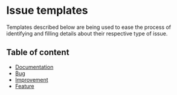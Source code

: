 # Issue templates

Templates described below are being used to ease the process of identifying and filling details about their respective type of issue.

## Table of content

- [Documentation](./documentation.md)
- [Bug](./bug.md)
- [Improvement](./improvement.md)
- [Feature](./feature.md)
